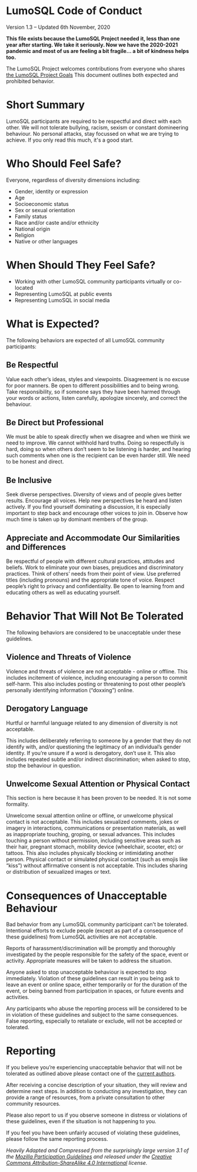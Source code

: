 # LumoSQL Code of Conduct

Version 1.3 – Updated 6th November, 2020

**This file exists because the LumoSQL Project needed it, less than one year
after starting. We take it seriously. Now we have the 2020-2021 pandemic and
most of us are feeling a bit fragile... a bit of kindness helps too.**

The LumoSQL Project welcomes contributions from everyone who shares
[the LumoSQL Project Goals](https://lumosql.org/src/lumodoc/doc/trunk/doc/lumo-project-aims.md)
This document outlines both expected and prohibited behavior.

# Short Summary

LumoSQL participants are required to be respectful and direct with each other.
We will not tolerate bullying, racism, sexism or constant domineering
behaviour.  No personal attacks, stay focussed on what we are trying to
achieve. If you only read this much, it's a good start. 

[lumoaims]:https://lumosql.org/src/lumodoc/doc/trunk/doc/lumo-project-aims.md

# Who Should Feel Safe?

Everyone, regardless of diversity dimensions including:

* Gender, identity or expression
* Age
* Socioeconomic status
* Sex or sexual orientation
* Family status
* Race and/or caste and/or ethnicity
* National origin
* Religion
* Native or other languages

# When Should They Feel Safe?

* Working with other LumoSQL community participants virtually or co-located
* Representing LumoSQL at public events
* Representing LumoSQL in social media

# What is Expected?

The following behaviors are expected of all LumoSQL community participants:

## Be Respectful

Value each other’s ideas, styles and viewpoints. Disagreement is no excuse for
poor manners. Be open to different possibilities and to being wrong. Take
responsibility, so if someone says they have been harmed through your words or
actions, listen carefully, apologize sincerely, and correct the behaviour.

## Be Direct but Professional

We must be able to speak directly when we disagree and when we think we need to
improve. We cannot withhold hard truths.  Doing so respectfully is hard, doing
so when others don’t seem to be listening is harder, and hearing such comments
when one is the recipient can be even harder still. We need to be honest and
direct.

## Be Inclusive

Seek diverse perspectives. Diversity of views and of people gives better
results.  Encourage all voices. Help new perspectives be heard and listen
actively. If you find yourself dominating a discussion, it is especially
important to step back and encourage other voices to join in. Observe how
much time is taken up by dominant members of the group.

## Appreciate and Accommodate Our Similarities and Differences

Be respectful of people with different cultural practices, attitudes and
beliefs. Work to eliminate your own biases, prejudices and discriminatory
practices. Think of others’ needs from their point of view. Use preferred
titles (including pronouns) and the appropriate tone of voice. Respect people’s
right to privacy and confidentiality. Be open to learning from and educating
others as well as educating yourself.

# Behavior That Will Not Be Tolerated

The following behaviors are considered to be unacceptable under these guidelines.

## Violence and Threats of Violence

Violence and threats of violence are not acceptable - online or offline. This
includes incitement of violence, including encouraging a person to commit
self-harm. This also includes posting or threatening to post other people’s
personally identifying information (“doxxing”) online.

## Derogatory Language

Hurtful or harmful language related to any dimension of diversity is not
acceptable.

This includes deliberately referring to someone by a gender that they do not
identify with, and/or questioning the legitimacy of an individual’s gender
identity. If you’re unsure if a word is derogatory, don’t use it. This also
includes repeated subtle and/or indirect discrimination; when asked to stop,
stop the behaviour in question.

## Unwelcome Sexual Attention or Physical Contact

This section is here because it has been proven to be needed. It is not some formality.

Unwelcome sexual attention online or offline, or unwelcome physical contact is
not acceptable. This includes sexualized comments, jokes or imagery in
interactions, communications or presentation materials, as well as
inappropriate touching, groping, or sexual advances. This includes touching a
person without permission, including sensitive areas such as their hair,
pregnant stomach, mobility device (wheelchair, scooter, etc) or tattoos. This
also includes physically blocking or intimidating another person. Physical
contact or simulated physical contact (such as emojis like “kiss”) without
affirmative consent is not acceptable. This includes sharing or distribution of
sexualized images or text.

# Consequences of Unacceptable Behaviour

Bad behavior from any LumoSQL community participant can't be tolerated.
Intentional efforts to exclude people (except as part of a consequence of these
guidelines) from LumoSQL activities are not acceptable.

Reports of harassment/discrimination will be promptly and thoroughly
investigated by the people responsible for the safety of the space, event or
activity. Appropriate measures will be taken to address the situation.

Anyone asked to stop unacceptable behaviour is expected to stop immediately.
Violation of these guidelines can result in you being ask to leave an event or
online space, either temporarily or for the duration of the event, or being
banned from participation in spaces, or future events and activities.

Any participants who abuse the reporting process will be considered to be in
violation of these guidelines and subject to the same consequences. False
reporting, especially to retaliate or exclude, will not be accepted or tolerated.

# Reporting

If you believe you’re experiencing unacceptable behavior that will not be
tolerated as outlined above please contact one of the [current authors](https://lumosql.org/src/lumosql/file?name=AUTHORS).

After receiving a concise description of your situation, they will review and
determine next steps. In addition to conducting any investigation, they can
provide a range of resources, from a private consultation to other community
resources. 

Please also report to us if you observe someone in distress or violations of
these guidelines, even if the situation is not happening to you.

If you feel you have been unfairly accused of violating these guidelines,
please follow the same reporting process.

*Heavily Adapted and Compressed from the surprisingly large version 3.1 of the 
[Mozilla Participation Guidelines](https://www.mozilla.org/en-US/about/governance/policies/participation/)
and released under the 
[Creative Commons Attribution-ShareAlike 4.0 International](https://creativecommons.org/licenses/by-sa/4.0/) license.*
